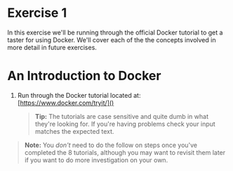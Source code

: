 # Exercise 1
 
In this exercise we'll be running through the official Docker tutorial to get a 
taster for using Docker. We'll cover each of the the concepts involved in more 
detail in future exercises.
 
# An Introduction to Docker

1. Run through the Docker tutorial located at: [https://www.docker.com/tryit/]()

   > **Tip:** The tutorials are case sensitive and quite dumb in what they're 
   > looking for. If you're having problems check your input matches the 
   > expected text.

> **Note:** You _don't_ need to do the follow on steps once you've completed the 
> 8 tutorials, although you may want to revisit them later if you want to do
> more investigation on your own.
